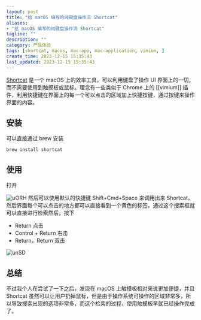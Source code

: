 ```yaml
---
layout: post
title: "给 macOS 编写的纯键盘操作流 Shortcat"
aliases:
- "给 macOS 编写的纯键盘操作流 Shortcat"
tagline: ""
description: ""
category: 产品体验
tags: [shortcat, macos, mac-app, mac-application, vimium, ]
create_time: 2023-12-15 15:35:43
last_updated: 2023-12-15 15:35:43
---
```


[Shortcat](https://shortcat.app/) 是一个 macOS 上的效率工具，可以利用键盘了操作 UI 界面上的一切，而不需要使用到触摸板或鼠标。理念有一些类似于 Chrome 上的 [[vimium]] 插件，利用快捷键在界面上的每一个可以点击的区域加上快捷按键，通过按键来操作界面的内容。

## 安装

可以直接通过 brew 安装

```
brew install shortcat
```

## 使用

打开

![uORH](https://photo.einverne.info/images/2023/12/15/uORH.png)
然后可以使用默认的快捷键 Shift+Cmd+Space 来调用出来 Shortcat，然后界面每个可以点击的地方都可以直接看到一个黄色的标签，通过这个搜索框就可以直接进行检索然后，按下

- Return 点击
- Control + Return 右击
- Return，Return 双击

![unSD](https://photo.einverne.info/images/2023/12/15/unSD.png)

## 总结

不过我个人在尝试了一下之后，发现在 macOS 上触摸板相对来说更加便捷，并且 Shortcat 虽然可以让用户扔掉鼠标，但是由于操作系统可操作的区域非常多，所以导致搜索出现的选项非常多，而这个检索的过程，使用触摸板早就已经操作完成了。
